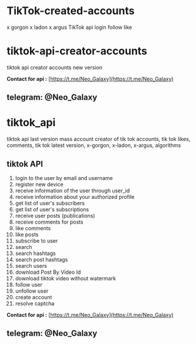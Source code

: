 # TikTok-created-accounts
x gorgon x ladon x argus TikTok api login follow like 

# tiktok-api-creator-accounts
tiktok api creator accounts new version 


**Contact for api :** [https://t.me/Neo_Galaxy](https://t.me/Neo_Galaxy)
## telegram: @Neo_Galaxy

# tiktok_api
 tiktok api last version mass account creator of tik tok accounts, tik tok likes, comments, tik tok latest version, x-gorgon, x-ladon, x-argus, algorithms

## tiktok API

1. login to the user by email and username
2. register new device
3. receive information of the user through user_id
4. receive information about your authorized profile
5. get list of user's subscribers
6. get list of user's subscriptions
7. receive user posts (publications)
8. receive comments for posts
9. like comments
10. like posts
11. subscribe to user
12. search
13. search hashtags
14. search post hashtags
15. search users
16. download Post By Video Id
17. download tiktok video without watermark
18. follow user
19. unfollow user
20. create account
21. resolve captcha



**Contact for api :** [https://t.me/Neo_Galaxy](https://t.me/Neo_Galaxy)
## telegram: @Neo_Galaxy
